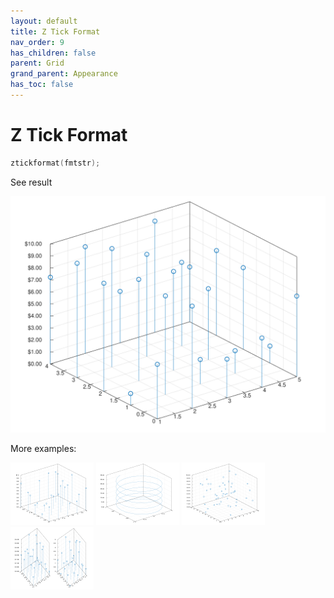 ```yaml
---
layout: default
title: Z Tick Format
nav_order: 9
has_children: false
parent: Grid
grand_parent: Appearance
has_toc: false
---
```

# Z Tick Format

```cpp
ztickformat(fmtstr);
```


See result

[![example_ztickformat_1](ztickformat/ztickformat_1.svg)](https://github.com/alandefreitas/matplotplusplus/blob/master/examples/appearance/grid/ztickformat/ztickformat_1.cpp)

More examples:
    
[![example_ztickformat_2](ztickformat/ztickformat_2_thumb.png)](https://github.com/alandefreitas/matplotplusplus/blob/master/examples/appearance/grid/ztickformat/ztickformat_2.cpp)  [![example_ztickformat_3](ztickformat/ztickformat_3_thumb.png)](https://github.com/alandefreitas/matplotplusplus/blob/master/examples/appearance/grid/ztickformat/ztickformat_3.cpp)  [![example_ztickformat_4](ztickformat/ztickformat_4_thumb.png)](https://github.com/alandefreitas/matplotplusplus/blob/master/examples/appearance/grid/ztickformat/ztickformat_4.cpp)  [![example_ztickformat_5](ztickformat/ztickformat_5_thumb.png)](https://github.com/alandefreitas/matplotplusplus/blob/master/examples/appearance/grid/ztickformat/ztickformat_5.cpp)

  




<!-- Generated with mdsplit: https://github.com/alandefreitas/mdsplit -->
